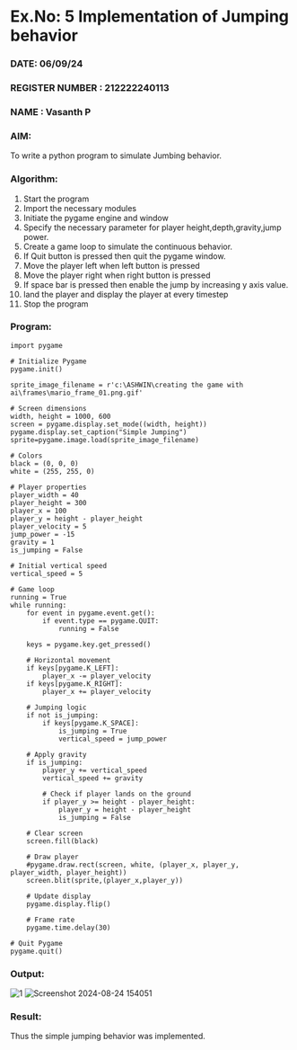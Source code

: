 # Ex.No: 5  Implementation of Jumping behavior 
### DATE: 06/09/24
### REGISTER NUMBER : 212222240113
### NAME : Vasanth P

### AIM: 
To write a python program to simulate Jumbing behavior.

### Algorithm:
1. Start the program
2. Import the necessary modules
3. Initiate the pygame engine and window
4. Specify the necessary parameter for player height,depth,gravity,jump power. 
5. Create a game loop to simulate the continuous behavior.
6. If Quit button is pressed then quit the pygame window.
7. Move the player left when left button is pressed
8. Move the player right when right button is pressed
9. If space bar is pressed then enable the jump by increasing y axis value.
10. land the player and display the player at every timestep
11.  Stop the program
 
### Program:
```
import pygame

# Initialize Pygame
pygame.init()

sprite_image_filename = r'c:\ASHWIN\creating the game with ai\frames\mario_frame_01.png.gif'

# Screen dimensions
width, height = 1000, 600
screen = pygame.display.set_mode((width, height))
pygame.display.set_caption("Simple Jumping")
sprite=pygame.image.load(sprite_image_filename)

# Colors
black = (0, 0, 0)
white = (255, 255, 0)

# Player properties
player_width = 40
player_height = 300
player_x = 100
player_y = height - player_height 
player_velocity = 5
jump_power = -15
gravity = 1
is_jumping = False

# Initial vertical speed
vertical_speed = 5

# Game loop
running = True
while running:
    for event in pygame.event.get():
        if event.type == pygame.QUIT:
            running = False

    keys = pygame.key.get_pressed()

    # Horizontal movement
    if keys[pygame.K_LEFT]:
        player_x -= player_velocity
    if keys[pygame.K_RIGHT]:
        player_x += player_velocity

    # Jumping logic
    if not is_jumping:
        if keys[pygame.K_SPACE]:
            is_jumping = True
            vertical_speed = jump_power

    # Apply gravity
    if is_jumping:
        player_y += vertical_speed
        vertical_speed += gravity

        # Check if player lands on the ground
        if player_y >= height - player_height:
            player_y = height - player_height
            is_jumping = False

    # Clear screen
    screen.fill(black)

    # Draw player
    #pygame.draw.rect(screen, white, (player_x, player_y, player_width, player_height))
    screen.blit(sprite,(player_x,player_y))

    # Update display
    pygame.display.flip()

    # Frame rate
    pygame.time.delay(30)

# Quit Pygame
pygame.quit()
```

### Output:
![1](https://github.com/user-attachments/assets/de9c8e11-f732-4556-ba6b-fa8c63481c34)
![Screenshot 2024-08-24 154051](https://github.com/user-attachments/assets/61556090-4e86-412a-861c-82b3b4f4df51)

### Result:
Thus the simple jumping behavior  was implemented.
